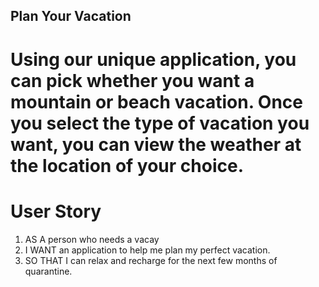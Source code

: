 ## Plan Your Vacation
# Using our unique application, you can pick whether you want a mountain or beach vacation. Once you select the type of vacation you want, you can view the weather at the location of your choice.

# User Story

1. AS A person who needs a vacay
2. I WANT an application to help me plan my perfect vacation.
3. SO THAT I can relax and recharge for the next few months of quarantine.